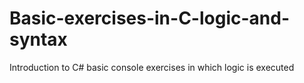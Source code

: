 # Basic-exercises-in-C-logic-and-syntax
Introduction to C# basic console exercises in which logic is executed
